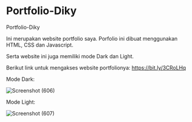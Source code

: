 # Portfolio-Diky
Portfolio-Diky

Ini merupakan website portfolio saya. Porfolio ini dibuat menggunakan HTML, CSS dan Javascript.

Serta website ini juga memiliki mode Dark dan Light.


Berikut link untuk mengakses website portfolionya: https://bit.ly/3CRoLHq






Mode Dark:

![Screenshot (606)](https://github.com/dikyran/Portfolio-Diky/assets/113019725/53e7bf32-48d4-484d-9459-afa826fe8439)




Mode Light:

![Screenshot (607)](https://github.com/dikyran/Portfolio-Diky/assets/113019725/037f4f0d-b967-4f1d-ba6d-b52aa39dcf43)
